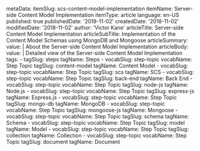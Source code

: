 metaData:
    itemSlug: scs-content-model-implementation
    itemName: Server-side Content Model Implementation
    itemType: article
    language: en-US
    published: true
    publishedDate: '2018-11-02'
    createdDate: '2018-11-02'
    modifiedDate: '2018-11-02'
author: 'Victor Kane'
articleTitle: Server-side Content Model Implementation
articleSubTitle: Implementation of the Content Model Schemas using MongoDB and Mongoose
articleSummary:
    value: |
        About the Server-side Content Model Implementation
articleBody:
    value: |
        Detailed view of the Server-side Content Model Implementation
tags:
    - tagSlug: steps
      tagName: Steps
    - vocabSlug: step-topic
      vocabName: Step Topic
      tagSlug: content-model
      tagName: Content Model
    - vocabSlug: step-topic
      vocabName: Step Topic
      tagSlug: scs
      tagName: SCS
    - vocabSlug: step-topic
      vocabName: Step Topic
      tagSlug: back-end
      tagName: Back End
    - vocabSlug: step-topic
      vocabName: Step Topic
      tagSlug: node-js
      tagName: Node.js
    - vocabSlug: step-topic
      vocabName: Step Topic
      tagSlug: express-js
      tagName: Express.js
    - vocabSlug: step-topic
      vocabName: Step Topic
      tagSlug: mongo-db
      tagName: MongoDB
    - vocabSlug: step-topic
      vocabName: Step Topic
      tagSlug: mongoose-js
      tagName: Mongoose
    - vocabSlug: step-topic
      vocabName: Step Topic
      tagSlug: schema
      tagName: Schema
    - vocabSlug: step-topic
      vocabName: Step Topic
      tagSlug: model
      tagName: Model
    - vocabSlug: step-topic
      vocabName: Step Topic
      tagSlug: collection
      tagName: Collection
    - vocabSlug: step-topic
      vocabName: Step Topic
      tagSlug: document
      tagName: Document
